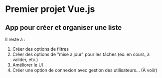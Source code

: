 # Premier projet Vue.js
## App pour créer et organiser une liste
Il reste à : 
  1. Créer des options de filtres
  2. Créer des options de "mise à jour" pour les tâches (ex: en cours, à valider, etc.)
  3. Améliorer le UI
  4. Créer une option de connexion avec gestion des utilisateurs... (À voiir)
